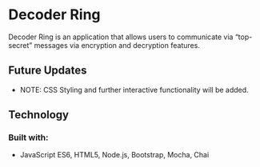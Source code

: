 # Decoder Ring

Decoder Ring is an application that allows users to communicate via “top-secret” messages via encryption and decryption features.

## Future Updates
* NOTE: CSS Styling and further interactive functionality will be added.


## Technology

### Built with:
* JavaScript ES6, HTML5, Node.js, Bootstrap, Mocha, Chai

